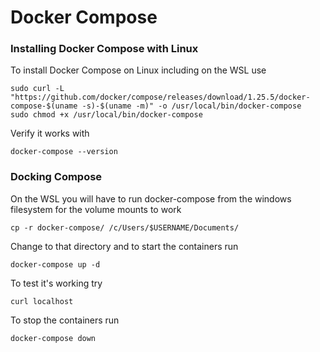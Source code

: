 # Docker Compose

### Installing Docker Compose with Linux

To install Docker Compose on Linux including on the WSL use
```
sudo curl -L "https://github.com/docker/compose/releases/download/1.25.5/docker-compose-$(uname -s)-$(uname -m)" -o /usr/local/bin/docker-compose
sudo chmod +x /usr/local/bin/docker-compose
```

Verify it works with 
```
docker-compose --version
```

### Docking Compose

On the WSL you will have to run docker-compose from the windows filesystem for the volume mounts to work
```
cp -r docker-compose/ /c/Users/$USERNAME/Documents/ 
```

Change to that directory and to start the containers run
```
docker-compose up -d
```

To test it's working try
```
curl localhost
```

To stop the containers run
```
docker-compose down
```